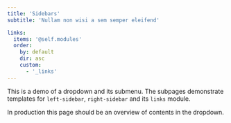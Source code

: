 ```yaml
---
title: 'Sidebars'
subtitle: 'Nullam non wisi a sem semper eleifend'

links:
  items: '@self.modules'
  order:
    by: default
    dir: asc
    custom:
      - '_links'
---
```


This is a demo of a dropdown and its submenu.
The subpages demonstrate templates for `left-sidebar`, `right-sidebar` and its `links` module.

In production this page should be an overview of contents in the dropdown.